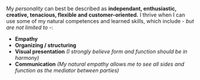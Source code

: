 My *personality* can best be described as **independant, enthusiastic, creative, tenacious, flexible and customer-oriented.**
I thrive when I can use some of my natural competences and learned skills, which include *- but are not limited to -*:
* **Empathy**
* **Organizing / structuring**
* **Visual presentation** *(I strongly believe form and function should be in harmony)*
* **Communication** *(My natural empathy allows me to see all sides and function as the mediator between parties)*
